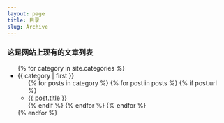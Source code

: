 ```yaml
---
layout: page
title: 目录
slug: Archive
---
```

### 这是网站上现有的文章列表
<ul>
{% for category in site.categories %}
  <li class="arcat"><a name="{{ category | first }}">{{ category | first }}</a>
    <ul class="arpost">
    {% for posts in category %}
      {% for post in posts %}
      	{% if post.url %}
        <li><a href="{{ post.url }}">{{ post.title }}</a></li>
        {% endif %}
      {% endfor %}
    {% endfor %}
    </ul>
  </li>
{% endfor %}
</ul>

